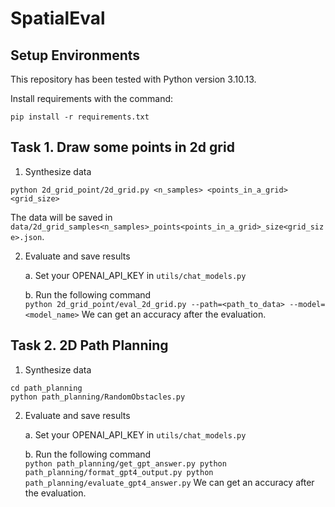 # SpatialEval

## Setup Environments
This repository has been tested with Python version 3.10.13.

Install requirements with the command:
```
pip install -r requirements.txt
```

## Task 1. Draw some points in 2d grid

1. Synthesize data
```
python 2d_grid_point/2d_grid.py <n_samples> <points_in_a_grid> <grid_size>
```
The data will be saved in `data/2d_grid_samples<n_samples>_points<points_in_a_grid>_size<grid_size>.json`.

2. Evaluate and save results  

    a. Set your OPENAI_API_KEY in `utils/chat_models.py`  

    b. Run the following command  
        ```
        python 2d_grid_point/eval_2d_grid.py --path=<path_to_data> --model=<model_name>
        ```
        We can get an accuracy after the evaluation.

## Task 2. 2D Path Planning
1. Synthesize data
```
cd path_planning
python path_planning/RandomObstacles.py
```

2. Evaluate and save results  

    a. Set your OPENAI_API_KEY in `utils/chat_models.py`  

    b. Run the following command  
        ```
        python path_planning/get_gpt_answer.py
        python path_planning/format_gpt4_output.py
        python path_planning/evaluate_gpt4_answer.py
        ```
        We can get an accuracy after the evaluation.
